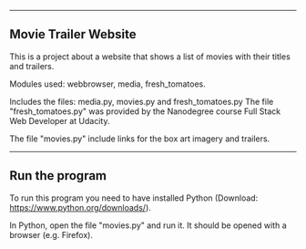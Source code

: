 
---------------------
Movie Trailer Website
---------------------

This is a project about a website that shows a list of movies with their titles and trailers.

Modules used: webbrowser, media, fresh_tomatoes.

Includes the files: media.py, movies.py and fresh_tomatoes.py
The file "fresh_tomatoes.py" was provided by the Nanodegree course Full Stack Web Developer at Udacity.

The file "movies.py" include links for the box art imagery and trailers.

---------------
Run the program
---------------

To run this program you need to have installed Python (Download: https://www.python.org/downloads/).

In Python, open the file "movies.py" and run it. It should be opened with a browser (e.g. Firefox).
